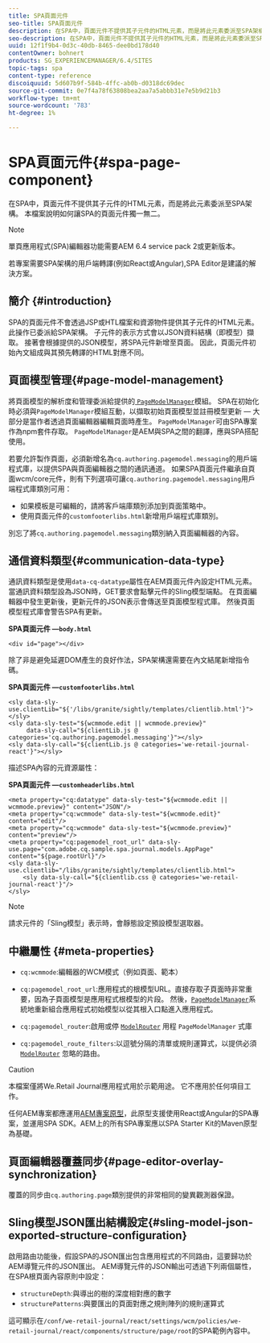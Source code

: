```yaml
---
title: SPA頁面元件
seo-title: SPA頁面元件
description: 在SPA中，頁面元件不提供其子元件的HTML元素，而是將此元素委派至SPA架構。 本檔案說明如何讓SPA的頁面元件獨一無二。
seo-description: 在SPA中，頁面元件不提供其子元件的HTML元素，而是將此元素委派至SPA架構。 本檔案說明如何讓SPA的頁面元件獨一無二。
uuid: 12f1f9b4-0d3c-40db-8465-dee0bd178d40
contentOwner: bohnert
products: SG_EXPERIENCEMANAGER/6.4/SITES
topic-tags: spa
content-type: reference
discoiquuid: 5d607b9f-584b-4ffc-ab0b-d0318dc69dec
source-git-commit: 0e7f4a78f63808bea2aa7a5abbb31e7e5b9d21b3
workflow-type: tm+mt
source-wordcount: '783'
ht-degree: 1%

---
```



# SPA頁面元件{#spa-page-component}

在SPA中，頁面元件不提供其子元件的HTML元素，而是將此元素委派至SPA架構。 本檔案說明如何讓SPA的頁面元件獨一無二。

>[!NOTE]
>
>單頁應用程式(SPA)編輯器功能需要AEM 6.4 service pack 2或更新版本。
>
>若專案需要SPA架構的用戶端轉譯(例如React或Angular),SPA Editor是建議的解決方案。

## 簡介 {#introduction}

SPA的頁面元件不會透過JSP或HTL檔案和資源物件提供其子元件的HTML元素。 此操作已委派給SPA架構。 子元件的表示方式會以JSON資料結構（即模型）擷取。 接著會根據提供的JSON模型，將SPA元件新增至頁面。 因此，頁面元件初始內文組成與其預先轉譯的HTML對應不同。

## 頁面模型管理{#page-model-management}

將頁面模型的解析度和管理委派給提供的[ `PageModelManager`](/help/sites-developing/spa-blueprint.md#pagemodelmanager)模組。 SPA在初始化時必須與`PageModelManager`模組互動，以擷取初始頁面模型並註冊模型更新 — 大部分是當作者透過頁面編輯器編輯頁面時產生。 `PageModelManager`可由SPA專案作為npm套件存取。 `PageModelManager`是AEM與SPA之間的翻譯，應與SPA搭配使用。

若要允許製作頁面，必須新增名為`cq.authoring.pagemodel.messaging`的用戶端程式庫，以提供SPA與頁面編輯器之間的通訊通道。 如果SPA頁面元件繼承自頁面wcm/core元件，則有下列選項可讓`cq.authoring.pagemodel.messaging`用戶端程式庫類別可用：

* 如果模板是可編輯的，請將客戶端庫類別添加到頁面策略中。
* 使用頁面元件的`customfooterlibs.html`新增用戶端程式庫類別。

別忘了將`cq.authoring.pagemodel.messaging`類別納入頁面編輯器的內容。

## 通信資料類型{#communication-data-type}

通訊資料類型是使用`data-cq-datatype`屬性在AEM頁面元件內設定HTML元素。 當通訊資料類型設為JSON時，GET要求會點擊元件的Sling模型端點。 在頁面編輯器中發生更新後，更新元件的JSON表示會傳送至頁面模型程式庫。 然後頁面模型程式庫會警告SPA有更新。

**SPA頁面元件 —`body.html`**

```
<div id="page"></div>
```

除了非是避免延遲DOM產生的良好作法，SPA架構還需要在內文結尾新增指令碼。

**SPA頁面元件 —`customfooterlibs.html`**

```
<sly data-sly-use.clientLib="${'/libs/granite/sightly/templates/clientlib.html'}"></sly>
<sly data-sly-test="${wcmmode.edit || wcmmode.preview}"
     data-sly-call="${clientLib.js @ categories='cq.authoring.pagemodel.messaging'}"></sly>
<sly data-sly-call="${clientLib.js @ categories='we-retail-journal-react'}"></sly>
```

描述SPA內容的元資源屬性：

**SPA頁面元件 —`customheaderlibs.html`**

```
<meta property="cq:datatype" data-sly-test="${wcmmode.edit || wcmmode.preview}" content="JSON"/>
<meta property="cq:wcmmode" data-sly-test="${wcmmode.edit}" content="edit"/>
<meta property="cq:wcmmode" data-sly-test="${wcmmode.preview}" content="preview"/>
<meta property="cq:pagemodel_root_url" data-sly-use.page="com.adobe.cq.sample.spa.journal.models.AppPage" content="${page.rootUrl}"/>
<sly data-sly-use.clientlib="/libs/granite/sightly/templates/clientlib.html">
    <sly data-sly-call="${clientlib.css @ categories='we-retail-journal-react'}"/>
</sly>
```

>[!NOTE]
>
>請求元件的「Sling模型」表示時，會靜態設定預設模型選取器。

## 中繼屬性 {#meta-properties}

* `cq:wcmmode`:編輯器的WCM模式（例如頁面、範本）
* `cq:pagemodel_root_url`:應用程式的根模型URL。直接存取子頁面時非常重要，因為子頁面模型是應用程式根模型的片段。 然後，[`PageModelManager`](/help/sites-developing/spa-page-component.md)系統地重新組合應用程式初始模型以從其根入口點進入應用程式。

* `cq:pagemodel_router`:啟用或停 [`ModelRouter`](/help/sites-developing/spa-routing.md) 用程 `PageModelManager` 式庫

* `cq:pagemodel_route_filters`:以逗號分隔的清單或規則運算式，以提供必須 [`ModelRouter`](/help/sites-developing/spa-routing.md) 忽略的路由。

>[!CAUTION]
>
>本檔案僅將We.Retail Journal應用程式用於示範用途。 它不應用於任何項目工作。
>
>任何AEM專案都應運用[AEM專案原型](https://docs.adobe.com/content/help/zh-Hant/experience-manager-core-components/using/developing/archetype/overview.html)，此原型支援使用React或Angular的SPA專案，並運用SPA SDK。AEM上的所有SPA專案應以SPA Starter Kit的Maven原型為基礎。

## 頁面編輯器覆蓋同步{#page-editor-overlay-synchronization}

覆蓋的同步由`cq.authoring.page`類別提供的非常相同的變異觀測器保證。

## Sling模型JSON匯出結構設定{#sling-model-json-exported-structure-configuration}

啟用路由功能後，假設SPA的JSON匯出包含應用程式的不同路由，這要歸功於AEM導覽元件的JSON匯出。 AEM導覽元件的JSON輸出可透過下列兩個屬性，在SPA根頁面內容原則中設定：

* `structureDepth`:與導出的樹的深度相對應的數字
* `structurePatterns`:與要匯出的頁面對應之規則陣列的規則運算式

這可顯示在`/conf/we-retail-journal/react/settings/wcm/policies/we-retail-journal/react/components/structure/page/root`的SPA範例內容中。
